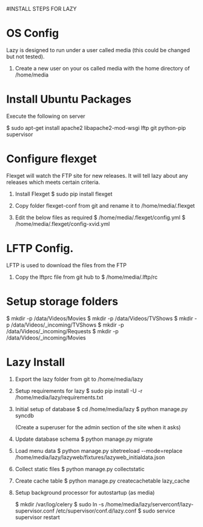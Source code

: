 #INSTALL STEPS FOR LAZY

OS Config
=====
Lazy is designed to run under a user called media (this could be changed but not tested).

1. Create a new user on your os called media with the home directory of /home/media


Install Ubuntu Packages
=====
Execute the following on server

$ sudo apt-get install apache2 libapache2-mod-wsgi lftp git python-pip supervisor

Configure flexget
=====
Flexget will watch the FTP site for new releases. It will tell lazy about any releases which meets certain criteria.

1. Install Flexget
	$ sudo pip install flexget

2. Copy folder flexget-conf from git and rename it to /home/media/.flexget

3. Edit the below files as required
	$ /home/media/.flexget/config.yml
	$ /home/media/.flexget/config-xvid.yml

	
LFTP Config. 
=====
LFTP is used to download the files from the FTP

1. Copy the lftprc file from git hub to 
	$ /home/media/.lftp/rc

Setup storage folders
=====
$ mkdir -p /data/Videos/Movies
$ mkdir -p /data/Videos/TVShows
$ mkdir -p /data/Videos/_incoming/TVShows
$ mkdir -p /data/Videos/_incoming/Requests
$ mkdir -p /data/Videos/_incoming/Movies


Lazy Install
=====
1. Export the lazy folder from git to /home/media/lazy

2. Setup requirements for lazy
	$ sudo pip install -U -r /home/media/lazy/requirements.txt

3. Initial setup of database
	$ cd /home/media/lazy
	$ python manage.py syncdb
	
	(Create a superuser for the admin section of the site when it asks)

4. Update database schema
	$ python manage.py migrate

5. Load menu data
	$ python manage.py sitetreeload --mode=replace /home/media/lazy/lazyweb/fixtures/lazyweb_initialdata.json

5. Collect static files
	$ python manage.py collectstatic

6. Create cache table
	$ python manage.py createcachetable lazy_cache

7. Setup background processor for autostartup (as media)

	$ mkdir /var/log/celery
	$ sudo ln -s /home/media/lazy/serverconf/lazy-supervisor.conf /etc/supervisor/conf.d/lazy.conf 
	$ sudo service supervisor restart




